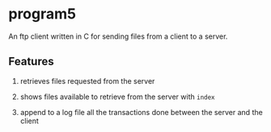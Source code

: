 # program5

An ftp client written in C for sending files from a client to a server.

## Features

1. retrieves files requested from the server

2. shows files available to retrieve from the server with `index` 

3. append to a log file all the transactions done between the server and the client


